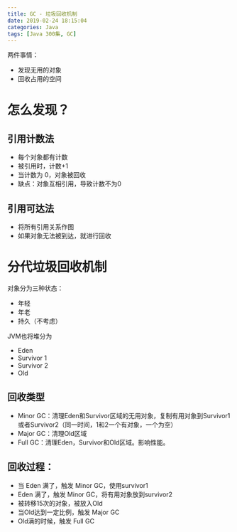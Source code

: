 ```yaml
---
title: GC - 垃圾回收机制
date: 2019-02-24 18:15:04
categories: Java
tags: [Java 300集, GC]
---
```

两件事情：

- 发现无用的对象
- 回收占用的空间

<!--more-->

# 怎么发现？

## 引用计数法

- 每个对象都有计数
- 被引用时，计数+1
- 当计数为 0，对象被回收
- 缺点：对象互相引用，导致计数不为0

## 引用可达法

- 将所有引用关系作图
- 如果对象无法被到达，就进行回收

# 分代垃圾回收机制

对象分为三种状态：

- 年轻
- 年老
- 持久（不考虑）

JVM也将堆分为

- Eden
- Survivor 1
- Survivor 2
- Old

## 回收类型

- Minor GC：清理Eden和Survivor区域的无用对象，复制有用对象到Survivor1或者Survivor2（同一时间，1和2一个有对象，一个为空）
- Major GC：清理Old区域
- Full GC：清理Eden，Survivor和Old区域。影响性能。

## 回收过程：

- 当 Eden 满了，触发 Minor GC，使用survivor1
- Eden 满了，触发 Minor GC，将有用对象放到survivor2
- 被转移15次的对象，被放入Old
- 当Old达到一定比例，触发 Major GC
- Old满的时候，触发 Full GC